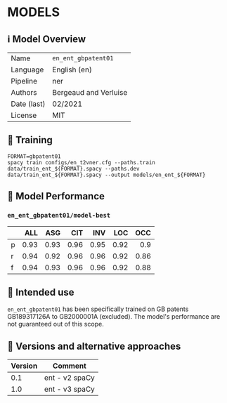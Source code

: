 # MODELS

## ℹ️ Model Overview

|||
|---|---|
|Name|`en_ent_gbpatent01`|
|Language|English (en)|
|Pipeline|ner |
|Authors|Bergeaud and Verluise|
|Date (last)|02/2021 |
|License|MIT|


## 👷 Training

```shell
FORMAT=gbpatent01
spacy train configs/en_t2vner.cfg --paths.train data/train_ent_${FORMAT}.spacy --paths.dev data/train_ent_${FORMAT}.spacy --output models/en_ent_${FORMAT}
```

## 🔮 Model Performance

### `en_ent_gbpatent01/model-best`

|    |   ALL |   ASG |   CIT |   INV |   LOC |   OCC |
|:---|------:|------:|------:|------:|------:|------:|
| p  |  0.93 |  0.93 |  0.96 |  0.95 |  0.92 |  0.9  |
| r  |  0.94 |  0.92 |  0.96 |  0.96 |  0.92 |  0.86 |
| f  |  0.94 |  0.93 |  0.96 |  0.96 |  0.92 |  0.88


## 🎯 Intended use

`en_ent_gbpatent01` has been specifically trained on GB patents GB189317126A to GB2000001A (excluded). The model's performance are not guaranteed out of this scope.

## 🔂 Versions and alternative approaches

|Version|Comment|
|---|---|
|0.1|ent - v2 spaCy|
|1.0|ent - v3 spaCy|
